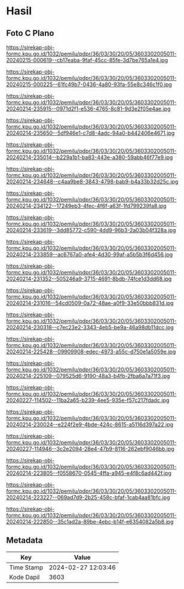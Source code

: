 # Hasil

## Foto C Plano

https://sirekap-obj-formc.kpu.go.id/1032/pemilu/pdpr/36/03/30/20/05/3603302005011-20240215-000619--cb17eaba-9faf-45cc-85fe-3d7be765a1e4.jpg

https://sirekap-obj-formc.kpu.go.id/1032/pemilu/pdpr/36/03/30/20/05/3603302005011-20240215-000225--61fc49b7-0436-4a80-93fa-55e8c346c1f0.jpg

https://sirekap-obj-formc.kpu.go.id/1032/pemilu/pdpr/36/03/30/20/05/3603302005011-20240214-235915--0971d2f1-e536-4765-8c81-9d3e2f05e4ae.jpg

https://sirekap-obj-formc.kpu.go.id/1032/pemilu/pdpr/36/03/30/20/05/3603302005011-20240214-235650--5df946e1-c7d8-4adc-94a0-b442406e4671.jpg

https://sirekap-obj-formc.kpu.go.id/1032/pemilu/pdpr/36/03/30/20/05/3603302005011-20240214-235014--b229a1b1-ba83-443e-a380-59abb46f77e9.jpg

https://sirekap-obj-formc.kpu.go.id/1032/pemilu/pdpr/36/03/30/20/05/3603302005011-20240214-234648--c4aa9be8-3843-4798-bab9-b4a33b32d25c.jpg

https://sirekap-obj-formc.kpu.go.id/1032/pemilu/pdpr/36/03/30/20/05/3603302005011-20240214-234122--17249eb3-4fec-4f6f-a63f-1fd799239fa8.jpg

https://sirekap-obj-formc.kpu.go.id/1032/pemilu/pdpr/36/03/30/20/05/3603302005011-20240214-233619--3dd85772-c590-4dd9-96b3-2a03b04f328a.jpg

https://sirekap-obj-formc.kpu.go.id/1032/pemilu/pdpr/36/03/30/20/05/3603302005011-20240214-233859--ac6767a0-afe4-4d30-99af-a5b5b3f6d456.jpg

https://sirekap-obj-formc.kpu.go.id/1032/pemilu/pdpr/36/03/30/20/05/3603302005011-20240214-231352--505246a9-3715-4691-8bdb-74fce1d3dd68.jpg

https://sirekap-obj-formc.kpu.go.id/1032/pemilu/pdpr/36/03/30/20/05/3603302005011-20240214-231016--54cd0509-0a72-48ae-a0f9-33e50bbb831d.jpg

https://sirekap-obj-formc.kpu.go.id/1032/pemilu/pdpr/36/03/30/20/05/3603302005011-20240214-230318--c7ec23e2-3343-4eb5-be9a-46a98db11dcc.jpg

https://sirekap-obj-formc.kpu.go.id/1032/pemilu/pdpr/36/03/30/20/05/3603302005011-20240214-225428--09909908-edec-4973-a55c-d750e1a5059e.jpg

https://sirekap-obj-formc.kpu.go.id/1032/pemilu/pdpr/36/03/30/20/05/3603302005011-20240214-225109--079525d6-9190-48a3-b4fb-2fba6a7a71f3.jpg

https://sirekap-obj-formc.kpu.go.id/1032/pemilu/pdpr/36/03/30/20/05/3603302005011-20240227-114502--11ba2a65-b239-4ee5-935e-f57c217fdadc.jpg

https://sirekap-obj-formc.kpu.go.id/1032/pemilu/pdpr/36/03/30/20/05/3603302005011-20240214-230024--e224f2e9-4bde-424c-8615-a5116d397a22.jpg

https://sirekap-obj-formc.kpu.go.id/1032/pemilu/pdpr/36/03/30/20/05/3603302005011-20240227-114946--3c2e2094-28e4-47b9-8116-262ebf9046bb.jpg

https://sirekap-obj-formc.kpu.go.id/1032/pemilu/pdpr/36/03/30/20/05/3603302005011-20240214-223805--f0558670-0545-4ffa-a945-e4f8c6ad442f.jpg

https://sirekap-obj-formc.kpu.go.id/1032/pemilu/pdpr/36/03/30/20/05/3603302005011-20240214-223227--069ad7d9-2b25-458c-bfaf-1cab4aa81bfc.jpg

https://sirekap-obj-formc.kpu.go.id/1032/pemilu/pdpr/36/03/30/20/05/3603302005011-20240214-222850--35c1ad2a-89be-4ebc-b14f-e6354082a5b8.jpg


## Metadata

| Key        | Value               |
| ---------- | ------------------- |
| Time Stamp | 2024-02-27 12:03:46 |
| Kode Dapil | 3603                |



